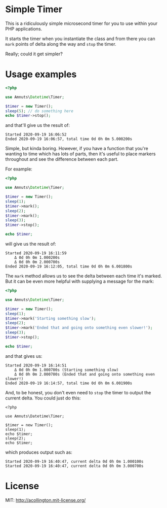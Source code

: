 # Simple Timer

This is a ridiculously simple microsecond timer for you to use within your PHP applications.

It starts the timer when you instantiate the class and from there you can `mark` points of delta along the way and `stop` the timer.

Really; could it get simpler?

# Usage examples

```php
<?php

use Amnuts\Datetime\Timer;

$timer = new Timer();
sleep(5); // do something here
echo $timer->stop();
```

and that'll give us the result of:

```
Started 2020-09-19 16:06:52
Ended 2020-09-19 16:06:57, total time 0d 0h 0m 5.000200s
```

Simple, but kinda boring.  However, if you have a function that you're wanting to time which has lots of parts, then it's useful to place markers throughout and see the difference between each part.

For example:

```php
<?php

use Amnuts\Datetime\Timer;

$timer = new Timer();
sleep(1);
$timer->mark();
sleep(2);
$timer->mark();
sleep(3);
$timer->stop();

echo $timer;
```

will give us the result of:

```
Started 2020-09-19 16:11:59
	Δ 0d 0h 0m 1.000200s
	Δ 0d 0h 0m 2.000700s
Ended 2020-09-19 16:12:05, total time 0d 0h 0m 6.001800s
```

The `mark` method allows us to see the delta between each time it's marked.  But it can be even more helpful with supplying a message for the mark:

```php
<?php

use Amnuts\Datetime\Timer;

$timer = new Timer();
sleep(1);
$timer->mark('Starting something slow');
sleep(2);
$timer->mark('Ended that and going onto something even slower!');
sleep(3);
$timer->stop();

echo $timer;
```

and that gives us:

```
Started 2020-09-19 16:14:51
	Δ 0d 0h 0m 1.000700s (Starting something slow)
	Δ 0d 0h 0m 2.000700s (Ended that and going onto something even slower!)
Ended 2020-09-19 16:14:57, total time 0d 0h 0m 6.001900s
```

And, to be honest, you don't even need to `stop` the timer to output the current delta.  You could just do this:

```
<?php

use Amnuts\Datetime\Timer;

$timer = new Timer();
sleep(1);
echo $timer;
sleep(2);
echo $timer;
```

which produces output such as:

```
Started 2020-09-19 16:40:47, current delta 0d 0h 0m 1.000100s
Started 2020-09-19 16:40:47, current delta 0d 0h 0m 3.000700s
```

# License

MIT: http://acollington.mit-license.org/
